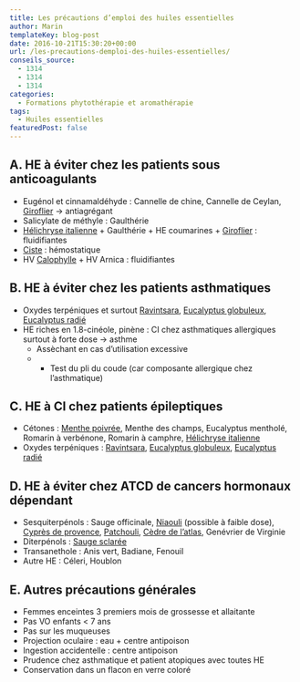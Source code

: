 ```yaml
---
title: Les précautions d’emploi des huiles essentielles
author: Marin
templateKey: blog-post
date: 2016-10-21T15:30:20+00:00
url: /les-precautions-demploi-des-huiles-essentielles/
conseils_source:
  - 1314
  - 1314
  - 1314
categories:
  - Formations phytothérapie et aromathérapie
tags:
  - Huiles essentielles
featuredPost: false
---
```


## A. HE à éviter chez les patients sous anticoagulants

- Eugénol et cinnamaldéhyde : Cannelle de chine, Cannelle de Ceylan, [Giroflier][1] → antiagrégant
- Salicylate de méthyle : Gaulthérie
- [Hélichryse italienne][2] + Gaulthérie + HE coumarines + [Giroflier][1] : fluidifiantes
- [Ciste][3] : hémostatique
- HV [Calophylle][4] + HV Arnica : fluidifiantes

## B. HE à éviter chez les patients asthmatiques

- Oxydes terpéniques et surtout [Ravintsara][5], [Eucalyptus globuleux][6], [Eucalyptus radié][7]
- HE riches en 1.8-cinéole, pinène : CI chez asthmatiques allergiques surtout à forte dose → asthme
  - Assèchant en cas d’utilisation excessive
  - - Test du pli du coude (car composante allergique chez l’asthmatique)

## C. HE à CI chez patients épileptiques

- Cétones : [Menthe poivrée][8], Menthe des champs, Eucalyptus mentholé, Romarin à verbénone, Romarin à camphre, [Hélichryse italienne][2]
- Oxydes terpéniques : [Ravintsara][5], [Eucalyptus globuleux][6], [Eucalyptus radié][7]

## D. HE à éviter chez ATCD de cancers hormonaux dépendant

- Sesquiterpénols : Sauge officinale, [Niaouli][9] (possible à faible dose), [Cyprès de provence][10], [Patchouli][11], [Cèdre de l’atlas][12], Genévrier de Virginie
- Diterpénols : [Sauge sclarée][13]
- Transanethole : Anis vert, Badiane, Fenouil
- Autre HE : Céleri, Houblon

## E. Autres précautions générales

- Femmes enceintes 3 premiers mois de grossesse et allaitante
- Pas VO enfants < 7 ans
- Pas sur les muqueuses
- Projection oculaire : eau + centre antipoison
- Ingestion accidentelle : centre antipoison
- Prudence chez asthmatique et patient atopiques avec toutes HE
- Conservation dans un flacon en verre coloré

[1]: http://pharmacie.marionetmarin.fr/aromatherapie/giroflier/
[2]: http://pharmacie.marionetmarin.fr/aromatherapie/helicryse-italienne/
[3]: http://pharmacie.marionetmarin.fr/aromatherapie/ciste-ladanifere/
[4]: http://pharmacie.marionetmarin.fr/aromatherapie/calophylle/
[5]: http://pharmacie.marionetmarin.fr/aromatherapie/ravintsara/
[6]: http://pharmacie.marionetmarin.fr/aromatherapie/eucalyptus-globuleux/
[7]: http://pharmacie.marionetmarin.fr/aromatherapie/eucalyptus-radie/
[8]: http://pharmacie.marionetmarin.fr/aromatherapie/menthe-poivree/
[9]: http://pharmacie.marionetmarin.fr/aromatherapie/niaouli/
[10]: http://pharmacie.marionetmarin.fr/aromatherapie/cypres/
[11]: http://pharmacie.marionetmarin.fr/aromatherapie/patchouli/
[12]: http://pharmacie.marionetmarin.fr/aromatherapie/cedre-de-latlas/
[13]: http://pharmacie.marionetmarin.fr/aromatherapie/sauge-sclaree/
